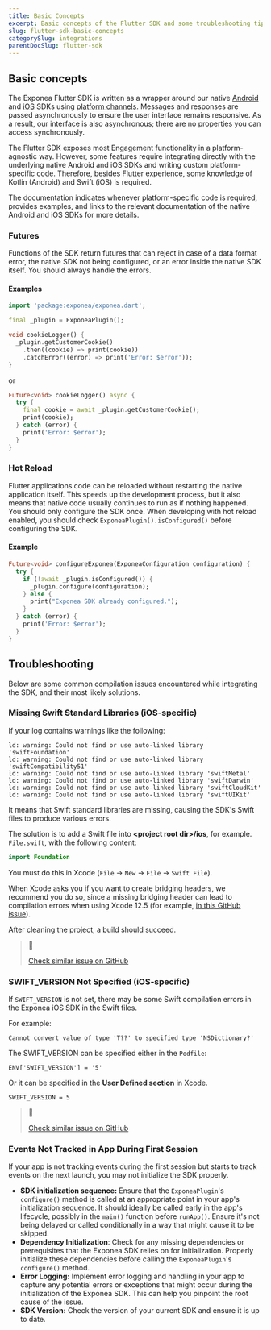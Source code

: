 ```yaml
---
title: Basic Concepts
excerpt: Basic concepts of the Flutter SDK and some troubleshooting tips.
slug: flutter-sdk-basic-concepts
categorySlug: integrations
parentDocSlug: flutter-sdk
---
```


## Basic concepts

The Exponea Flutter SDK is written as a wrapper around our native [Android](https://documentation.bloomreach.com/engagement/docs/android-sdk) and [iOS](https://documentation.bloomreach.com/engagement/docs/ios-sdk) SDKs using [platform channels](https://flutter.dev/docs/development/platform-integration/platform-channels#architecture). Messages and responses are passed asynchronously to ensure the user interface remains responsive. As a result, our interface is also asynchronous; there are no properties you can access synchronously.

The Flutter SDK exposes most Engagement functionality in a platform-agnostic way. However, some features require integrating directly with the underlying native Android and iOS SDKs and writing custom platform-specific code. Therefore, besides Flutter experience, some knowledge of Kotlin (Android) and Swift (iOS) is required.

The documentation indicates whenever platform-specific code is required, provides examples, and links to the relevant documentation of the native Android and iOS SDKs for more details.

### Futures

Functions of the SDK return futures that can reject in case of a data format error, the native SDK not being configured, or an error inside the native SDK itself. You should always handle the errors.

#### Examples

```dart
import 'package:exponea/exponea.dart';

final _plugin = ExponeaPlugin();

void cookieLogger() {
  _plugin.getCustomerCookie()
    .then((cookie) => print(cookie))
    .catchError((error) => print('Error: $error'));
}
```
or
```dart
Future<void> cookieLogger() async {
  try {
    final cookie = await _plugin.getCustomerCookie();
    print(cookie);
  } catch (error) {
    print('Error: $error');
  }
}
```

### Hot Reload

Flutter applications code can be reloaded without restarting the native application itself. This speeds up the development process, but it also means that native code usually continues to run as if nothing happened. You should only configure the SDK once. When developing with hot reload enabled, you should check `ExponeaPlugin().isConfigured()` before configuring the SDK.

#### Example

```dart
Future<void> configureExponea(ExponeaConfiguration configuration) {
  try {
    if (!await _plugin.isConfigured()) {
      _plugin.configure(configuration);
    } else {
      print("Exponea SDK already configured.");
    }
  } catch (error) {
    print('Error: $error');
  }
}
```

## Troubleshooting

Below are some common compilation issues encountered while integrating the SDK, and their most likely solutions.

### Missing Swift Standard Libraries (iOS-specific)

If your log contains warnings like the following:

``` 
ld: warning: Could not find or use auto-linked library 'swiftFoundation'
ld: warning: Could not find or use auto-linked library 'swiftCompatibility51'
ld: warning: Could not find or use auto-linked library 'swiftMetal'
ld: warning: Could not find or use auto-linked library 'swiftDarwin'
ld: warning: Could not find or use auto-linked library 'swiftCloudKit'
ld: warning: Could not find or use auto-linked library 'swiftUIKit'
```

It means that Swift standard libraries are missing, causing the SDK's Swift files to produce various errors.

The solution is to add a Swift file into **\<project root dir\>/ios**, for example. `File.swift`, with the following content:

```swift
import Foundation
```

You must do this in Xcode (`File` -> `New` -> `File` -> `Swift File`).

When Xcode asks you if you want to create bridging headers, we recommend you do so, since a missing bridging header can lead to compilation errors when using Xcode 12.5 (for example, [in this GitHub issue](https://github.com/exponea/exponea-react-native-sdk/issues/19)).

After cleaning the project, a build should succeed.

> 📘
>
> [Check similar issue on GitHub](https://github.com/exponea/exponea-react-native-sdk/issues/12)

### SWIFT_VERSION Not Specified (iOS-specific)

If `SWIFT_VERSION` is not set, there may be some Swift compilation errors in the Exponea iOS SDK in the Swift files.

For example:

`Cannot convert value of type 'T??' to specified type 'NSDictionary?'`

The SWIFT_VERSION can be specified either in the `Podfile`:

`ENV['SWIFT_VERSION'] = '5'`

Or it can be specified in the **User Defined section** in Xcode.

`SWIFT_VERSION = 5`

> 📘
>
> [Check similar issue on GitHub](https://github.com/exponea/exponea-react-native-sdk/issues/12)

### Events Not Tracked in App During First Session

If your app is not tracking events during the first session but starts to track events on the next launch, you may not initialize the SDK properly.

- **SDK initialization sequence:** 
  Ensure that the `ExponeaPlugin`'s `configure()` method is called at an appropriate point in your app's initialization sequence. It should ideally be called early in the app's lifecycle, possibly in the `main()` function before `runApp()`. Ensure it's not being delayed or called conditionally in a way that might cause it to be skipped.
- **Dependency Initialization**:
  Check for any missing dependencies or prerequisites that the Exponea SDK relies on for initialization. Properly initialize these dependencies before calling the `ExponeaPlugin`'s `configure()` method.
- **Error Logging:**
  Implement error logging and handling in your app to capture any potential errors or exceptions that might occur during the initialization of the Exponea SDK. This can help you pinpoint the root cause of the issue.
- **SDK Version:**
  Check the version of your current SDK and ensure it is up to date.
